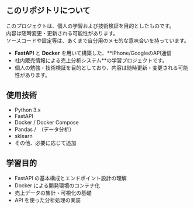 ## このリポジトリについて

このプロジェクトは、個人の学習および技術検証を目的としたものです。  
内容は随時変更・更新される可能性があります。  
ソースコードや設定等は、あくまで自分用のメモ的な意味合いを持っています。


- **FastAPI** と **Docker** を用いて構築した、**iPhone/GoogleのAPI通信
- 社内販売情報による売上分析システム**の学習プロジェクトです。  
- 個人の勉強・技術検証を目的としており、内容は随時更新・変更される可能性があります。

## 使用技術

- Python 3.x
- FastAPI
- Docker / Docker Compose
- Pandas /　（データ分析）
- sklearn
- その他、必要に応じて追加

## 学習目的

- FastAPI の基本構成とエンドポイント設計の理解
- Docker による開発環境のコンテナ化
- 売上データの集計・可視化の基礎
- API を使った分析処理の実装
